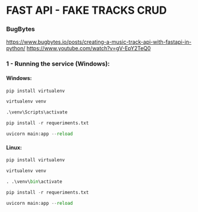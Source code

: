 # FAST API - FAKE TRACKS CRUD

### BugBytes

https://www.bugbytes.io/posts/creating-a-music-track-api-with-fastapi-in-python/
https://www.youtube.com/watch?v=gV-EpY2TeQ0

### 1 - Running the service (Windows):

#### Windows:

```python
pip install virtualenv

virtualenv venv

.\venv\Scripts\activate

pip install -r requeriments.txt

uvicorn main:app --reload
```

#### Linux:

```python
pip install virtualenv

virtualenv venv

. .\venv\bin\activate

pip install -r requeriments.txt

uvicorn main:app --reload
```
